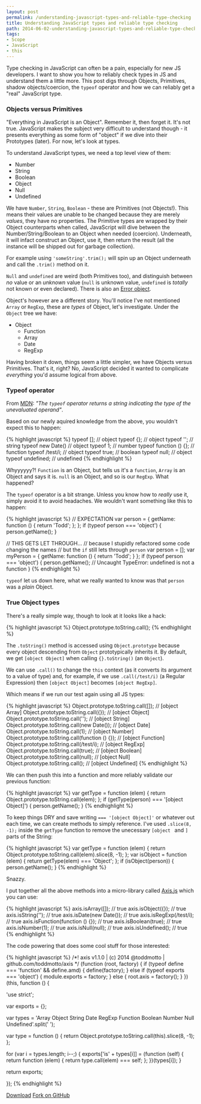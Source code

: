 ```yaml
---
layout: post
permalink: /understanding-javascript-types-and-reliable-type-checking
title: Understanding JavaScript types and reliable type checking
path: 2014-06-02-understanding-javascript-types-and-reliable-type-checking.md
tags:
- Scope
- JavaScript
- this
---
```


Type checking in JavaScript can often be a pain, especially for new JS developers. I want to show you how to reliably check types in JS and understand them a little more. This post digs through Objects, Primitives, shadow objects/coercion, the `typeof` operator and how we can reliably get a "real" JavaScript type.

### Objects versus Primitives

"Everything in JavaScript is an Object". Remember it, then forget it. It's not true. JavaScript makes the subject very difficult to understand though - it presents everything as some form of "object" if we dive into their Prototypes (later). For now, let's look at types.

To understand JavaScript types, we need a top level view of them:

* Number
* String
* Boolean
* Object
* Null
* Undefined

We have `Number`, `String`, `Boolean` - these are Primitives (not Objects!). This means their values are unable to be changed because they are merely _values_, they have no properties. The Primitive types are wrapped by their Object counterparts when called, JavaScript will dive between the Number/String/Boolean to an Object when needed (coercion). Underneath, it will infact construct an Object, use it, then return the result (all the instance will be shipped out for garbage collection).

For example using `'someString'.trim();` will spin up an Object underneath and call the `.trim()` method on it.

`Null` and `undefined` are weird (both Primitives too), and distinguish between _no_ value or an _unknown_ value (`null` is unknown value, `undefined` is _totally_ not known or even declared). There is also an [Error object](https://developer.mozilla.org/en-US/docs/Web/JavaScript/Reference/Global_Objects/Error).

Object's however are a different story. You'll notice I've not mentioned `Array` or `RegExp`, these are _types_ of Object, let's investigate. Under the `Object` tree we have:

* Object
  * Function
  * Array
  * Date
  * RegExp

Having broken it down, things seem a little simpler, we have Objects versus Primitives. That's it, right? No, JavaScript decided it wanted to complicate _everything_ you'd assume logical from above.

### Typeof operator

From [MDN](https://developer.mozilla.org/en-US/docs/Web/JavaScript/Reference/Operators/typeof): _"The `typeof` operator returns a string indicating the type of the unevaluated operand"_.

Based on our newly aquired knowledge from the above, you wouldn't expect this to happen:

{% highlight javascript %}
typeof []; // object
typeof {}; // object
typeof ''; // string
typeof new Date() // object
typeof 1; // number
typeof function () {}; // function
typeof /test/i; // object
typeof true; // boolean
typeof null; // object
typeof undefined; // undefined
{% endhighlight %}

Whyyyyyy?! `Function` is an Object, but tells us it's a `function`, `Array` is an Object and says it is. `null` is an Object, and so is our `RegExp`. What happened?

The `typeof` operator is a bit strange. Unless you know how to _really_ use it, simply avoid it to avoid headaches. We wouldn't want something like this to happen:

{% highlight javascript %}
// EXPECTATION
var person = {
  getName: function () {
    return 'Todd';
  };
};
if (typeof person === 'object') {
  person.getName();
}

// THIS GETS LET THROUGH...
// because I stupidly refactored some code changing the names
// but the `if` still lets through `person`
var person = [];
var myPerson = {
  getName: function () {
    return 'Todd';
  }
};
if (typeof person === 'object') {
  person.getName(); // Uncaught TypeError: undefined is not a function 
}
{% endhighlight %}

`typeof` let us down here, what we really wanted to know was that `person` was a _plain_ Object.

### True Object types

There's a really simple way, though to look at it looks like a hack:

{% highlight javascript %}
Object.prototype.toString.call();
{% endhighlight %}

The `.toString()` method is accessed using `Object.prototype` because every object descending from `Object` prototypically inherits it. By default, we get `[object Object]` when calling `{}.toString()` (an `Object`).

We can use `.call()` to change the `this` context (as it converts its argument to a value of type) and, for example, if we use `.call(/test/i)` (a Regular Expression) then `[object Object]` becomes `[object RegExp]`.

Which means if we run our test again using all JS types:

{% highlight javascript %}
Object.prototype.toString.call([]); // [object Array]
Object.prototype.toString.call({}); // [object Object]
Object.prototype.toString.call(''); // [object String]
Object.prototype.toString.call(new Date()); // [object Date]
Object.prototype.toString.call(1); // [object Number]
Object.prototype.toString.call(function () {}); // [object Function]
Object.prototype.toString.call(/test/i); // [object RegExp]
Object.prototype.toString.call(true); // [object Boolean]
Object.prototype.toString.call(null); // [object Null]
Object.prototype.toString.call(); // [object Undefined]
{% endhighlight %}

We can then push this into a function and more reliably validate our previous function:

{% highlight javascript %}
var getType = function (elem) {
  return Object.prototype.toString.call(elem);
};
if (getType(person) === '[object Object]') {
  person.getName();
}
{% endhighlight %}

To keep things DRY and save writing `=== '[object Object]'` or whatever out each time, we can create methods to simply reference. I've used `.slice(8, -1);` inside the `getType` function to remove the unecessary `[object ` and `]` parts of the String:

{% highlight javascript %}
var getType = function (elem) {
  return Object.prototype.toString.call(elem).slice(8, -1);
};
var isObject = function (elem) {
  return getType(elem) === 'Object';
};
if (isObject(person)) {
  person.getName();
}
{% endhighlight %}

Snazzy.

I put together all the above methods into a micro-library called [Axis.js](//github.com/toddmotto/axis) which you can use:

{% highlight javascript %}
axis.isArray([]); // true
axis.isObject({}); // true
axis.isString(''); // true
axis.isDate(new Date()); // true
axis.isRegExp(/test/i); // true
axis.isFunction(function () {}); // true
axis.isBoolean(true); // true
axis.isNumber(1); // true
axis.isNull(null); // true
axis.isUndefined(); // true
{% endhighlight %}

The code powering that does some cool stuff for those interested:

{% highlight javascript %}
/*! axis v1.1.0 | (c) 2014 @toddmotto | github.com/toddmotto/axis */
(function (root, factory) {
  if (typeof define === 'function' && define.amd) {
    define(factory);
  } else if (typeof exports === 'object') {
    module.exports = factory;
  } else {
    root.axis = factory();
  }
})(this, function () {

  'use strict';

  var exports = {};

  var types = 'Array Object String Date RegExp Function Boolean Number Null Undefined'.split(' ');

  var type = function () {
    return Object.prototype.toString.call(this).slice(8, -1);
  };

  for (var i = types.length; i--;) {
    exports['is' + types[i]] = (function (self) {
      return function (elem) {
        return type.call(elem) === self;
      };
    })(types[i]);
  }

  return exports;

});
{% endhighlight %}

<div class="download-box">
  <a href="//github.com/toddmotto/axis/archive/master.zip" onclick="_gaq.push(['_trackEvent', 'Click', 'Download axis', 'Download axis']);">Download</a>
  <a href="//github.com/toddmotto/axis" onclick="_gaq.push(['_trackEvent', 'Click', 'Fork axis', 'axis Fork']);">Fork on GitHub</a>
</div>
